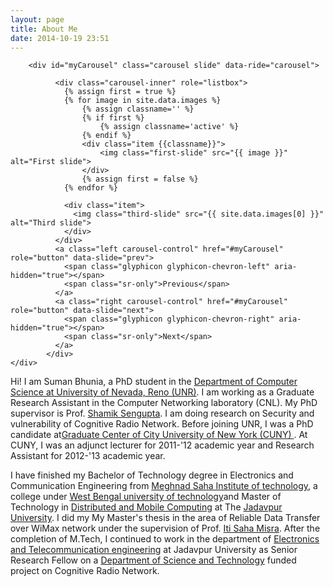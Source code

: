 ```yaml
---
layout: page
title: About Me
date: 2014-10-19 23:51
---
```


<div class="row">
	<div class="col-xs-12 col-sm-offset-1 col-sm-10 col-md-offset-1  col-md-10 col-lg-offset-1  col-lg-10 margin-top-large">


		<div id="myCarousel" class="carousel slide" data-ride="carousel">

		      <div class="carousel-inner" role="listbox">
		      	{% assign first = true %}
				{% for image in site.data.images %}
					{% assign classname='' %}
					{% if first %}
						{% assign classname='active' %}
					{% endif %}
					<div class="item {{classname}}">
		          		<img class="first-slide" src="{{ image }}" alt="First slide">
		        	</div>
		            {% assign first = false %}
          		{% endfor %}

		        <div class="item">
		          <img class="third-slide" src="{{ site.data.images[0] }}" alt="Third slide">
		        </div>
		      </div>
		      <a class="left carousel-control" href="#myCarousel" role="button" data-slide="prev">
		        <span class="glyphicon glyphicon-chevron-left" aria-hidden="true"></span>
		        <span class="sr-only">Previous</span>
		      </a>
		      <a class="right carousel-control" href="#myCarousel" role="button" data-slide="next">
		        <span class="glyphicon glyphicon-chevron-right" aria-hidden="true"></span>
		        <span class="sr-only">Next</span>
		      </a>
		    </div>
	</div>
</div>
<article markdown="1" class="margin-top-large">
<p>Hi! I am Suman Bhunia, a PhD student in the <a href="http://cse.unr.edu">Department of Computer Science at University of Nevada, Reno (UNR)</a>. I am working as a Graduate Research Assistant in the Computer Networking laboratory (CNL). My PhD supervisor is Prof. <a href="http://cse.unr.edu/~shamik">Shamik Sengupta</a>. I am doing research on Security and vulnerability of Cognitive Radio Network. Before joining UNR, I was a PhD candidate at<a href="http://gc.cuny.edu">Graduate Center of City University of New York (CUNY) </a>. At CUNY, I was an adjunct lecturer for 2011-'12 academic year and Research Assistant for 2012-'13 academic year.</p>
<p>I have finished my Bachelor of Technology degree in Electronics and Communication Engineering from <a href="http://www.msitcollege.org">Meghnad Saha Institute of technology</a>, a college under <a href="http://www.wbut.net">West Bengal university of technology</a>and Master of Technology in <a href="http://www.jaduniv.edu.in/view_department.php?deptid=146">Distributed and Mobile Computing</a> at The <a href="http://www.jaduniv.edu.in">Jadavpur University</a>. I did my My Master's thesis in the area of Reliable Data Transfer over WiMax network under the supervision of Prof. <a href="http://www.jaduniv.edu.in/profile.php?uid=357">Iti Saha Misra</a>. After the completion of M.Tech, I continued to work in the department of <a href="http://www.jaduniv.edu.in/view_department.php?deptid=84">Electronics and Telecommunication engineering</a> at Jadavpur University as Senior Research Fellow on a <a href="http://www.dst.gov.in">Department of Science and Technology</a> funded project on Cognitive Radio Network.</p>

</article>
